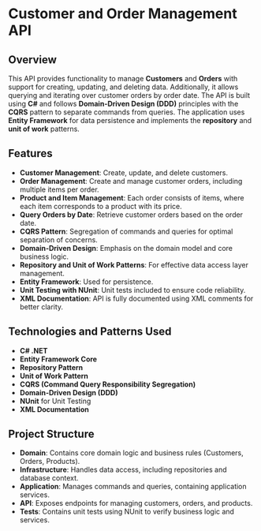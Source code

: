 # Customer and Order Management API

## Overview

This API provides functionality to manage **Customers** and **Orders** with support for creating, updating, and deleting data. Additionally, it allows querying and iterating over customer orders by order date. The API is built using **C#** and follows **Domain-Driven Design (DDD)** principles with the **CQRS** pattern to separate commands from queries. The application uses **Entity Framework** for data persistence and implements the **repository** and **unit of work** patterns.

## Features

- **Customer Management**: Create, update, and delete customers.
- **Order Management**: Create and manage customer orders, including multiple items per order.
- **Product and Item Management**: Each order consists of items, where each item corresponds to a product with its price.
- **Query Orders by Date**: Retrieve customer orders based on the order date.
- **CQRS Pattern**: Segregation of commands and queries for optimal separation of concerns.
- **Domain-Driven Design**: Emphasis on the domain model and core business logic.
- **Repository and Unit of Work Patterns**: For effective data access layer management.
- **Entity Framework**: Used for persistence.
- **Unit Testing with NUnit**: Unit tests included to ensure code reliability.
- **XML Documentation**: API is fully documented using XML comments for better clarity.

## Technologies and Patterns Used

- **C# .NET**
- **Entity Framework Core**
- **Repository Pattern**
- **Unit of Work Pattern**
- **CQRS (Command Query Responsibility Segregation)**
- **Domain-Driven Design (DDD)**
- **NUnit** for Unit Testing
- **XML Documentation**

## Project Structure

- **Domain**: Contains core domain logic and business rules (Customers, Orders, Products).
- **Infrastructure**: Handles data access, including repositories and database context.
- **Application**: Manages commands and queries, containing application services.
- **API**: Exposes endpoints for managing customers, orders, and products.
- **Tests**: Contains unit tests using NUnit to verify business logic and services.

